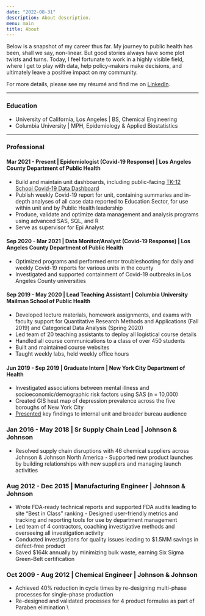```yaml
---
date: "2022-08-31"
description: About description.
menu: main
title: About
---
```


Below is a snapshot of my career thus far. My journey to public health has been, shall we say, non-linear. But good stories always have some plot twists and turns. Today, I feel fortunate to work in a highly visible field, where I get to play with data, help policy-makers make decisions, and ultimately leave a positive impact on my community. 

For more details, please see my résumé and find me on [LinkedIn](https://www.linkedin.com/in/alice-tivarovsky-56281131/). 

***
### Education

* University of California, Los Angeles | BS, Chemical Engineering
* Columbia University | MPH, Epidemiology &  Applied Biostatistics

***

### Professional

#### Mar 2021 - Present | Epidemiologist (Covid-19 Response) | Los Angeles County Department of Public Health  
-	Build and maintain unit dashboards, including public-facing [TK-12 School Covid-19 Data Dashboard ](http://publichealth.lacounty.gov/media/coronavirus/education/index.htm)
-	Publish weekly Covid-19 report for unit, containing summaries and in-depth analyses of all case data reported to Education Sector, for use within unit and by Public Health leadership 
-	Produce, validate and optimize data management and analysis programs using advanced SAS, SQL, and R
-	Serve as supervisor for Epi Analyst

#### Sep 2020 - Mar 2021 | Data Monitor/Analyst (Covid-19 Response) | Los Angeles County Department of Public Health  
- Optimized programs and performed error troubleshooting for daily and weekly Covid-19 reports for various units in the county
- Investigated and supported containment of Covid-19 outbreaks in Los Angeles County universities                         
#### Sep 2019 - May 2020 | Lead Teaching Assistant | Columbia University Mailman School of Public Health
-	Developed lecture materials, homework assignments, and exams with faculty support for Quantitative Research Methods and Applications (Fall 2019) and Categorical Data Analysis (Spring 2020)
-	Led team of 20 teaching assistants to deploy all logistical course details
-	Handled all course communications to a class of over 450 students
-	Built and maintained course websites
-	Taught weekly labs, held weekly office hours

#### Jun 2019 - Sep 2019 | Graduate Intern | New York City Department of Health
- Investigated associations between mental illness and socioeconomic/demographic risk factors using SAS (n = 10,000) 
- Created GIS heat map of depression prevalence across the five boroughs of New York City 
- [Presented]() key findings to internal unit and broader bureau audience 

### Jan 2016 - May 2018 | Sr Supply Chain Lead | Johnson & Johnson  
- Resolved supply chain disruptions with 46 chemical suppliers across Johnson & Johnson North America - Supported new product launches by building relationships with new suppliers and managing launch activities        

### Aug 2012 - Dec 2015 | Manufacturing Engineer | Johnson & Johnson  
- Wrote FDA-ready technical reports and supported FDA audits leading to site “Best in Class” ranking - Designed user-friendly metrics and tracking and reporting tools for use by department management 
- Led team of 4 contractors, coaching investigative methods and overseeing all investigation activity
- Conducted investigations for quality issues leading to $1.5MM savings in defect-free product 
- Saved $164k annually by minimizing bulk waste, earning Six Sigma Green-Belt certification  

### Oct 2009 - Aug 2012 | Chemical Engineer | Johnson & Johnson  
- Achieved 40% reduction in cycle times by re-designing multi-phase processes for single-phase production 
- Re-designed and validated processes for 4 product formulas as part of Paraben elimination \


